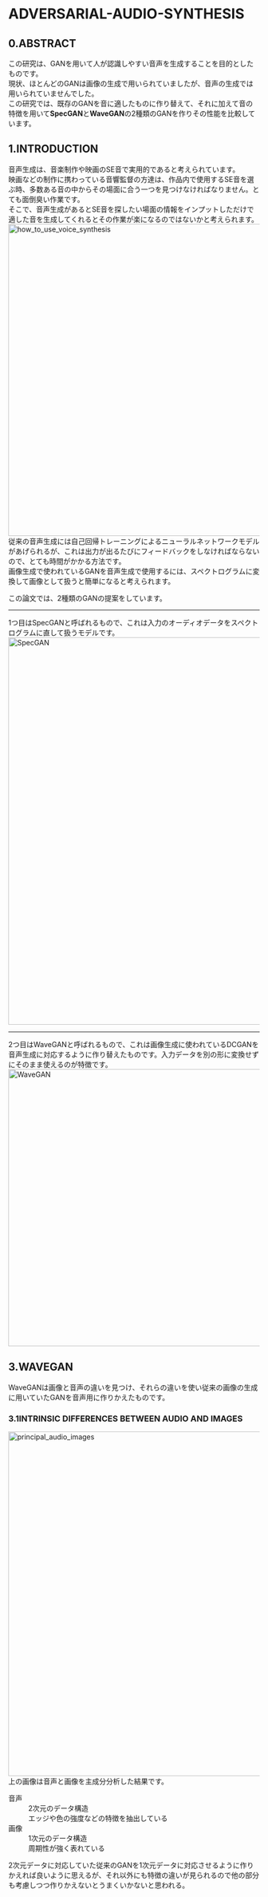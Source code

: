 # ADVERSARIAL-AUDIO-SYNTHESIS

## 0.ABSTRACT
この研究は、GANを用いて人が認識しやすい音声を生成することを目的としたものです。  
現状、ほとんどのGANは画像の生成で用いられていましたが、音声の生成では用いられていませんでした。  
この研究では、既存のGANを音に適したものに作り替えて、それに加えて音の特徴を用いて**SpecGAN**と**WaveGAN**の2種類のGANを作りその性能を比較しています。  

## 1.INTRODUCTION
音声生成は、音楽制作や映画のSE音で実用的であると考えられています。  
映画などの制作に携わっている音響監督の方達は、作品内で使用するSE音を選ぶ時、多数ある音の中からその場面に合う一つを見つけなければなりません。とても面倒臭い作業です。  
そこで、音声生成があるとSE音を探したい場面の情報をインプットしただけで適した音を生成してくれるとその作業が楽になるのではないかと考えられます。  
<img width="625" alt="how_to_use_voice_synthesis" src="https://user-images.githubusercontent.com/39772824/71435632-22423f80-272d-11ea-985f-6a55735da5d9.png">  
従来の音声生成には自己回帰トレーニングによるニューラルネットワークモデルがあげられるが、これは出力が出るたびにフィードバックをしなければならないので、とても時間がかかる方法です。  
画像生成で使われているGANを音声生成で使用するには、スペクトログラムに変換して画像として扱うと簡単になると考えられます。  

この論文では、2種類のGANの提案をしています。

---
1つ目はSpecGANと呼ばれるもので、これは入力のオーディオデータをスペクトログラムに直して扱うモデルです。  
<img width="776" alt="SpecGAN" src="https://user-images.githubusercontent.com/39772824/71434596-962e1900-2728-11ea-9a69-93b3c72d03e9.png">  

---
2つ目はWaveGANと呼ばれるもので、これは画像生成に使われているDCGANを音声生成に対応するように作り替えたものです。入力データを別の形に変換せずにそのまま使えるのが特徴です。  
<img width="555" alt="WaveGAN" src="https://user-images.githubusercontent.com/39772824/71434590-91696500-2728-11ea-9958-3d52cec1892f.png">  

## 3.WAVEGAN
WaveGANは画像と音声の違いを見つけ、それらの違いを使い従来の画像の生成に用いていたGANを音声用に作りかえたものです。

### 3.1INTRINSIC DIFFERENCES BETWEEN AUDIO AND IMAGES
<img width="690" alt="principal_audio_images" src="https://user-images.githubusercontent.com/39772824/71436030-e60fde80-272e-11ea-8125-99e92374798f.png">  
上の画像は音声と画像を主成分分析した結果です。
<dl>
  <dt>音声</dt>
  <dd>2次元のデータ構造</dd>
  <dd>エッジや色の強度などの特徴を抽出している</dd>
  <dt>画像</dt>
  <dd>1次元のデータ構造</dd>
  <dd>周期性が強く表れている</dd>
</dl> 
2次元データに対応していた従来のGANを1次元データに対応させるように作りかえれば良いように思えるが、それ以外にも特徴の違いが見られるので他の部分も考慮しつつ作りかえないとうまくいかないと思われる。
